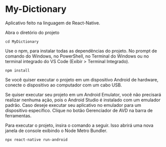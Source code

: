 # My-Dictionary
Aplicativo feito na linguagem de React-Native.

Abra o diretório do projeto

    cd MyDictionary

Use o npm, para instalar todas as dependências do projeto. No prompt de comando do Windows, no PowerShell, no Terminal do Windows ou no terminal integrado do VS Code (Exibir > Terminal Integrado).

    npm install
    
Se você quiser executar o projeto em um dispositivo Android de hardware, conecte o dispositivo ao computador com um cabo USB.

Se quiser executar seu projeto em um Android Emulator, você não precisará realizar nenhuma ação, pois o Android Studio é instalado com um emulador padrão. Caso deseje executar seu aplicativo no emulador para um dispositivo específico. Clique no botão Gerenciador de AVD na barra de ferramentas.
    
Para executar o projeto, insira o comando a seguir. Isso abrirá uma nova janela de console exibindo o Node Metro Bundler.

    npx react-native run-android
